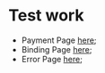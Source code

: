 # Test work

- Payment Page [here](https://thevventus.github.io/mobile_payment_ru/);
- Binding Page [here](https://thevventus.github.io/payment_binding_ru/);
- Error Page [here](https://thevventus.github.io/mobile_errors_ru/);
